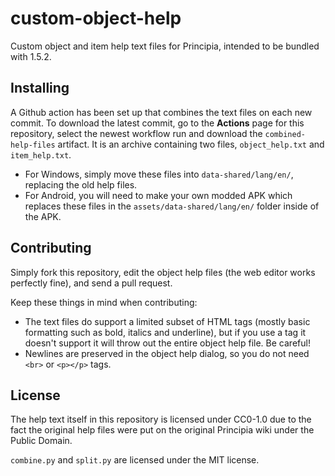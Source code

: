 # custom-object-help
Custom object and item help text files for Principia, intended to be bundled with 1.5.2.

## Installing
A Github action has been set up that combines the text files on each new commit. To download the latest commit, go to the **Actions** page for this repository, select the newest workflow run and download the `combined-help-files` artifact. It is an archive containing two files, `object_help.txt` and `item_help.txt`.
- For Windows, simply move these files into `data-shared/lang/en/`, replacing the old help files.
- For Android, you will need to make your own modded APK which replaces these files in the `assets/data-shared/lang/en/` folder inside of the APK.

## Contributing
Simply fork this repository, edit the object help files (the web editor works perfectly fine), and send a pull request.

Keep these things in mind when contributing:
- The text files do support a limited subset of HTML tags (mostly basic formatting such as bold, italics and underline), but if you use a tag it doesn't support it will throw out the entire object help file. Be careful!
- Newlines are preserved in the object help dialog, so you do not need `<br>` or `<p></p>` tags.

## License
The help text itself in this repository is licensed under CC0-1.0 due to the fact the original help files were put on the original Principia wiki under the Public Domain.

`combine.py` and `split.py` are licensed under the MIT license.
